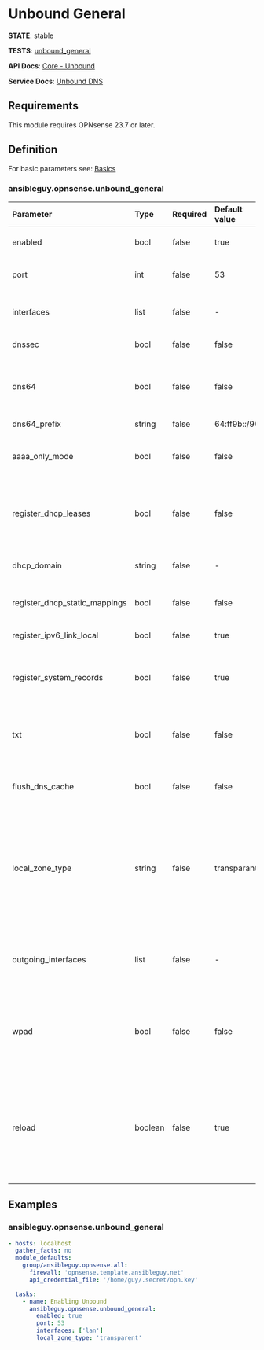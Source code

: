 # Unbound General

**STATE**: stable

**TESTS**: [unbound_general](https://github.com/ansibleguy/collection_opnsense/blob/latest/tests/unbound_general.yml)

**API Docs**: [Core - Unbound](https://docs.opnsense.org/development/api/core/unbound.html)

**Service Docs**: [Unbound DNS](https://docs.opnsense.org/manual/unbound.html)

## Requirements

This module requires OPNsense 23.7 or later.

## Definition

For basic parameters see: [Basics](https://github.com/ansibleguy/collection_opnsense/blob/latest/docs/use_basic.md#definition)

### ansibleguy.opnsense.unbound_general

| Parameter                     | Type    | Required | Default value | Aliases | Comment                                                                                                                                                                                                                                                                                  |
|:------------------------------|:--------|:---------|:--------------|:--------|:-----------------------------------------------------------------------------------------------------------------------------------------------------------------------------------------------------------------------------------------------------------------------------------------|
| enabled                       | bool    | false    | true          | -       | En- or disable the Unbound DNS service                                                                                                                                                                                                                                                   |
| port                          | int     | false    | 53            | -       | The TCP/UDP port used for responding to DNS queries                                                                                                                                                                                                                                      |
| interfaces                    | list    | false    | -             | -       | The interface(s) used for responding to queries from clients                                                                                                                                                                                                                             |
| dnssec                        | bool    | false    | false         | -       | En- or disable DNSSEC                                                                                                                                                                                                                                                                    |
| dns64                         | bool    | false    | false         | -       | En- or disable to synthesize AAAA records from A records if no actual AAAA records are present                                                                                                                                                                                           |
| dns64_prefix                  | string  | false    | 64:ff9b::/96  | -       | The DNS64 prefix                                                                                                                                                                                                                                                                         |
| aaaa_only_mode                | bool    | false    | false         | -       | En- or disable to remove all A records from the answer section of all responses                                                                                                                                                                                                          |
| register_dhcp_leases          | bool    | false    | false         | -       | En- or disable to register machines that specify their hostname when requesting a DHCP lease                                                                                                                                                                                             |
| dhcp_domain                   | string  | false    | -             | -       | The default domain name to use for DHCP lease registration                                                                                                                                                                                                                               |
| register_dhcp_static_mappings | bool    | false    | false         | -       | En- or disable to register DHCP static mappings                                                                                                                                                                                                                                          |
| register_ipv6_link_local      | bool    | false    | true          | -       | En- or disable to register IPv6 link-local addresses                                                                                                                                                                                                                                     |
| register_system_records       | bool    | false    | true          | -       | En- or disable to generate A/AAAA records for the configured listen interfaces                                                                                                                                                                                                           |
| txt                           | bool    | false    | false         | -       | En- or disable to create TXT record for descriptions associated with Host entries and DHCP Static mappings                                                                                                                                                                               |
| flush_dns_cache               | bool    | false    | false         | -       | En- or disable to flush the DNS cache during each daemon reload                                                                                                                                                                                                                          |
| local_zone_type               | string  | false    | transparant   | -       | The local zone type used for the system domain. One of: 'transparent', 'always_nxdomain', 'always_refuse', 'always_transparent', 'deny', 'inform', 'inform_deny', 'nodefault', 'refuse', 'static', 'typetransparent'                                                                     |
| outgoing_interfaces           | list    | false    | -             | -       | The interface(s) that Unbound will use to send queries to authoritative servers and receive their replies                                                                                                                                                                                |
| wpad                          | bool    | false    | false         | -       | En- or disable to automatically add CNAME records for the WPAD host of all configured domains as well as overrides for TXT records for domains                                                                                                                                           |
| reload                        | boolean | false    | true          | -       | If the running config should be reloaded on change - this will take some time. For mass-managing items you might want to reload it 'manually' after all changes are done => using the [reload module](https://github.com/ansibleguy/collection_opnsense/blob/latest/docs/use_reload.md). |

## Examples

### ansibleguy.opnsense.unbound_general

```yaml
- hosts: localhost
  gather_facts: no
  module_defaults:
    group/ansibleguy.opnsense.all:
      firewall: 'opnsense.template.ansibleguy.net'
      api_credential_file: '/home/guy/.secret/opn.key'

  tasks:
    - name: Enabling Unbound
      ansibleguy.opnsense.unbound_general:
        enabled: true
        port: 53
        interfaces: ['lan']
        local_zone_type: 'transparent'
```
